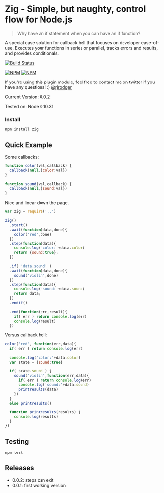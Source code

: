 Zig - Simple, but naughty, control flow for Node.js
======================================================

> Why have an if statement when you can have an if function?

A special case solution for callback hell that focuses on developer
ease-of-use. Executes your functions in series or parallel, tracks errors and
results, and provides conditionals.


[![Build Status](https://travis-ci.org/rjrodger/zig.png?branch=master)](https://travis-ci.org/rjrodger/zig)

[![NPM](https://nodei.co/npm/zig.png)](https://nodei.co/npm/zig/)
[![NPM](https://nodei.co/npm-dl/zig.png)](https://nodei.co/npm-dl/zig/)

If you're using this plugin module, feel free to contact me on twitter if you
have any questions! :) [@rjrodger](http://twitter.com/rjrodger)

Current Version: 0.0.2

Tested on: Node 0.10.31


### Install

```sh
npm install zig
```


## Quick Example

Some callbacks:

```js
function color(val,callback) {
  callback(null,{color:val})
}

function sound(val,callback) {
  callback(null,{sound:val})
}
```


Nice and linear down the page.

```js
var zig = require('..')

zig()
  .start()
  .wait(function(data,done){
    color('red',done)
  })
  .step(function(data){
    console.log('color:'+data.color)
    return {sound:true};
  })

  .if( 'data.sound' )
  .wait(function(data,done){
    sound('violin',done)
  })
  .step(function(data){
    console.log('sound:'+data.sound)
    return data;
  })
  .endif()

  .end(function(err,result){
    if( err ) return console.log(err)
    console.log(result)
  })
```


Versus callback hell:

```js
color('red', function(err,data){
  if( err ) return console.log(err)

  console.log('color:'+data.color)
  var state = {sound:true}

  if( state.sound ) {
    sound('violin',function(err,data){
      if( err ) return console.log(err)
      console.log('sound:'+data.sound)
      printresults(data)
    })
  }
  else printresults()

  function printresults(results) {
    console.log(results)
  }
})
```


## Testing

```sh
npm test
```


## Releases

   * 0.0.2: steps can exit
   * 0.0.1: first working version




